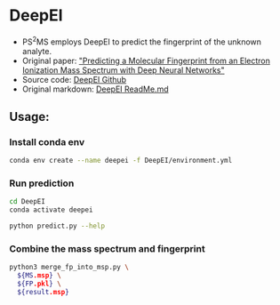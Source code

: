 # DeepEI
- PS<sup>2</sup>MS employs DeepEI to predict the fingerprint of the unknown analyte. 
- Original paper: ["Predicting a Molecular Fingerprint from an Electron Ionization Mass Spectrum with Deep Neural Networks"](https://pubs.acs.org/doi/10.1021/acs.analchem.0c01450)
- Source code: [DeepEI Github](https://github.com/hcji/DeepEI)
- Original markdown: [DeepEI ReadMe.md](https://github.com/hcji/DeepEI/blob/master/ReadMe.md)

## Usage:

### Install conda env 
```bash
conda env create --name deepei -f DeepEI/environment.yml
```

### Run prediction
```bash
cd DeepEI
conda activate deepei

python predict.py --help
```

### Combine the mass spectrum and fingerprint
```bash
python3 merge_fp_into_msp.py \
  ${MS.msp} \
  ${FP.pkl} \
  ${result.msp}
```


